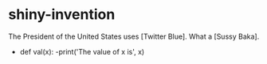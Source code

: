 # shiny-invention

The President of the United States uses [Twitter Blue]. What a [Sussy Baka].

- def val(x):
-print('The value of x is', x)

